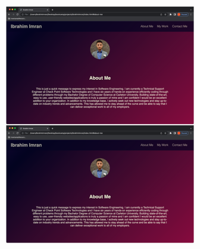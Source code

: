 ![Alt text](./assets/images/app-shot-1.png "First shot of app")
![Alt text](./assets/images/app-shot-1.png "Second shot of app")
